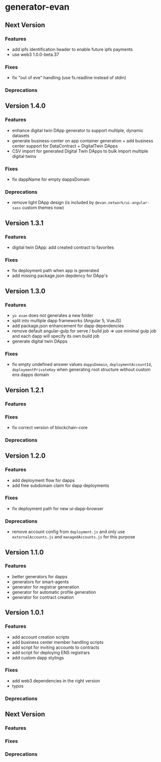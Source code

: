 # generator-evan

## Next Version
### Features
- add ipfs identification header to enable future ipfs payments
- use web3 1.0.0-beta.37

### Fixes
- fix "out of eve" handling (use fs.readline instead of stdin)

### Deprecations

## Version 1.4.0
### Features
- enhance digital twin DApp generator to support multiple, dynamic datasets
- generate business-center on app container generation + add business center support for DataContract + DigitalTwin DApps
- CSV import for generated Digital Twin DApps to bulk import multiple digital twins

### Fixes
- fix dappName for empty dappsDomain

### Deprecations
- remove light DApp design (is included by `@evan.network/ui-angular-sass` custom themes now)

## Version 1.3.1
### Features
- digital twin DApp: add created contract to favorites 

### Fixes
- fix deployment path when app is generated
- add missing package.json depdency for DApp's

## Version 1.3.0
### Features
- `yo evan` does not generates a new folder
- split into multiple dapp frameworks (Angular 5, VueJS)
- add package.json enhancement for dapp dependencies
- remove default angular-gulp for serve / build job => use minimal gulp job and each dapp will specify its own build job
- generate digital twin DApps

### Fixes
- fix empty undefined answer values `dappsDomain`, `deploymentAccountId`, `deploymentPrivateKey` when generating root structure without custom ens dapps domain

## Version 1.2.1
### Features
### Fixes
- fix correct version of blockchain-core
### Deprecations

## Version 1.2.0
### Features
- add deployment flow for dapps
- add free subdomain claim for dapp deployments
### Fixes
- fix deployment path for new ui-dapp-browser
### Deprecations
- remove account config from `deployment.js` and only use  `externalAccounts.js` and `managedAccounts.js` for this purpose

## Version 1.1.0
### Features
- better generators for dapps
- generators for smart-agents
- generator for registrar generation
- generator for automatic profile generation
- generator for contract creation

## Version 1.0.1
### Features
- add account creation scripts
- add business center member handling scripts
- add script for inviting accounts to contracts
- add script for deploying ENS registrars
- add custom dapp stylings

### Fixes
- add web3 dependencies in the right version 
- typos

### Deprecations

## Next Version
### Features

### Fixes

### Deprecations
